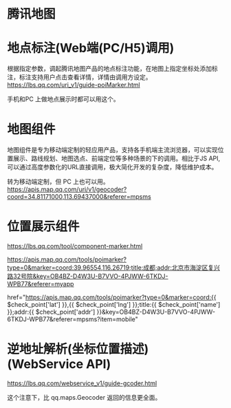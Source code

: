 # 腾讯地图
# 地点标注(Web端(PC/H5)调用)
根据指定参数，调起腾讯地图产品的地点标注功能，在地图上指定坐标处添加标注，标注支持用户点击查看详情，详情由调用方设定。
https://lbs.qq.com/uri_v1/guide-poiMarker.html

手机和PC 上做地点展示时都可以用这个。

# 地图组件
地图组件是专为移动端定制的轻应用产品，支持各手机端主流浏览器，可以实现位置展示、路线规划、地图选点、前端定位等多种场景的下的调用。相比于JS API, 可以通过高度参数化的URL直接调用，极大简化开发的复杂度，降低维护成本。

转为移动端定制，但 PC 上也可以用。
https://apis.map.qq.com/uri/v1/geocoder?coord=34.81171000,113.69437000&referer=mpsms


# 位置展示组件
https://lbs.qq.com/tool/component-marker.html

https://apis.map.qq.com/tools/poimarker?type=0&marker=coord:39.96554,116.26719;title:成都;addr:北京市海淀区复兴路32号院&key=OB4BZ-D4W3U-B7VVO-4PJWW-6TKDJ-WPB77&referer=myapp


href="https://apis.map.qq.com/tools/poimarker?type=0&marker=coord:{{ $check_point['lat'] }},{{ $check_point['lng'] }};title:{{ $check_point['name'] }};addr:{{ $check_point['addr'] }}&key=OB4BZ-D4W3U-B7VVO-4PJWW-6TKDJ-WPB77&referer=mpsms?item=mobile"


# 逆地址解析(坐标位置描述)(WebService API)
https://lbs.qq.com/webservice_v1/guide-gcoder.html

这个注意下，比 qq.maps.Geocoder 返回的信息更全面。